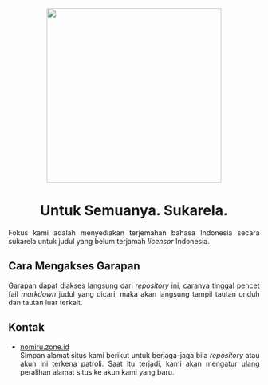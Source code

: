<div align="center">

<img src="https://pomf2.lain.la/f/t7n08nic.jpg" alt="" width="350" style="max-width:100%; height:auto;" />

# Untuk Semuanya. Sukarela.

</div>

<div align="justify">

Fokus kami adalah menyediakan terjemahan bahasa Indonesia secara sukarela untuk judul yang belum terjamah _licensor_ Indonesia.

## Cara Mengakses Garapan
Garapan dapat diakses langsung dari _repository_ ini, caranya tinggal pencet fail _markdown_ judul yang dicari, maka akan langsung tampil tautan unduh dan tautan luar terkait.

## Kontak
- [nomiru.zone.id](https://nomiru.zone.id)<br>
Simpan alamat situs kami berikut untuk berjaga-jaga bila _repository_ atau akun ini terkena patroli. Saat itu terjadi, kami akan mengatur ulang peralihan alamat situs  ke akun kami yang baru.

</div>